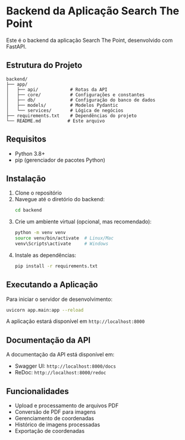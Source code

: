 # Backend da Aplicação Search The Point

Este é o backend da aplicação Search The Point, desenvolvido com FastAPI.

## Estrutura do Projeto

```
backend/
├── app/
│   ├── api/            # Rotas da API
│   ├── core/           # Configurações e constantes
│   ├── db/             # Configuração do banco de dados
│   ├── models/         # Modelos Pydantic
│   └── services/       # Lógica de negócios
├── requirements.txt    # Dependências do projeto
└── README.md          # Este arquivo
```

## Requisitos

- Python 3.8+
- pip (gerenciador de pacotes Python)

## Instalação

1. Clone o repositório
2. Navegue até o diretório do backend:
   ```bash
   cd backend
   ```
3. Crie um ambiente virtual (opcional, mas recomendado):
   ```bash
   python -m venv venv
   source venv/bin/activate  # Linux/Mac
   venv\Scripts\activate     # Windows
   ```
4. Instale as dependências:
   ```bash
   pip install -r requirements.txt
   ```

## Executando a Aplicação

Para iniciar o servidor de desenvolvimento:

```bash
uvicorn app.main:app --reload
```

A aplicação estará disponível em `http://localhost:8000`

## Documentação da API

A documentação da API está disponível em:
- Swagger UI: `http://localhost:8000/docs`
- ReDoc: `http://localhost:8000/redoc`

## Funcionalidades

- Upload e processamento de arquivos PDF
- Conversão de PDF para imagens
- Gerenciamento de coordenadas
- Histórico de imagens processadas
- Exportação de coordenadas 